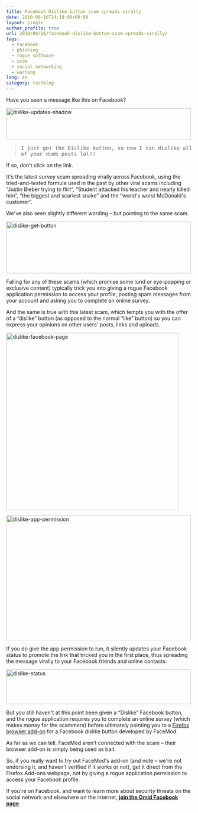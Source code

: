```yaml
---
title: Facebook Dislike button scam spreads virally
date: 2010-08-16T14:19:00+00:00
layout: single
author_profile: true
url: 2010/08/16/facebook-dislike-button-scam-spreads-virally/
tags:
  - Facebook
  - phishing
  - rogue software
  - scam
  - social networking
  - warning
lang: en
category: techblog
---
```

Have you seen a message like this on Facebook?

[<img title="dislike-updates-shadow" border="0" alt="dislike-updates-shadow" src="http://lh5.ggpht.com/_vaUVXcmC3OI/TGk_93xkbpI/AAAAAAAACX4/FvctHV98_EE/dislike-updates-shadow_thumb%5B3%5D.jpg?imgmax=800" width="500" height="86" />](http://lh3.ggpht.com/_vaUVXcmC3OI/TGk_4ZMwwTI/AAAAAAAACX0/YLumXwnHTLM/s1600-h/dislike-updates-shadow%5B5%5D.jpg) 

> <tt>I just got the Dislike button, so now I can dislike all of your dumb posts lol!!</tt>

If so, don't click on the link. 

It's the latest survey scam spreading virally across Facebook, using the tried-and-tested formula used in the past by other viral scams including “Justin Bieber trying to flirt”, “Student attacked his teacher and nearly killed him”, “the biggest and scariest snake” and the “world's worst McDonald's customer”. 

We've also seen slightly different wording &#8211; but pointing to the same scam. 

[<img title="dislike-get-button" border="0" alt="dislike-get-button" src="http://lh6.ggpht.com/_vaUVXcmC3OI/TGlAO1vlHhI/AAAAAAAACYA/8u6b5Gf6RLk/dislike-get-button_thumb%5B3%5D.jpg?imgmax=800" width="500" height="140" />](http://lh5.ggpht.com/_vaUVXcmC3OI/TGlAC_GgFsI/AAAAAAAACX8/czHSSkcFtmU/dislike-get-button%5B5%5D.jpg?imgmax=800) </p> 

Falling for any of these scams (which promise some lurid or eye-popping or exclusive content) typically trick you into giving a rogue Facebook application permission to access your profile, posting spam messages from your account and asking you to complete an online survey. 

And the same is true with this latest scam, which tempts you with the offer of a “dislike” button (as opposed to the normal “like” button) so you can express your opinions on other users' posts, links and uploads. 

[<img title="dislike-facebook-page" border="0" alt="dislike-facebook-page" src="http://lh3.ggpht.com/_vaUVXcmC3OI/TGlBaOrliRI/AAAAAAAACYM/fYSk2dTxB2A/dislike-facebook-page_thumb%5B3%5D.jpg?imgmax=800" width="466" height="480" />](http://lh6.ggpht.com/_vaUVXcmC3OI/TGlAiLRgYbI/AAAAAAAACYI/iWpWAzez3QA/s1600-h/dislike-facebook-page%5B5%5D.jpg) 

[<img title="dislike-app-permission" border="0" alt="dislike-app-permission" src="http://lh4.ggpht.com/_vaUVXcmC3OI/TGlBlHjeE8I/AAAAAAAACYU/f_JkJ5X7ctE/dislike-app-permission_thumb%5B3%5D.jpg?imgmax=800" width="500" height="338" />](http://lh4.ggpht.com/_vaUVXcmC3OI/TGlBfleACDI/AAAAAAAACYQ/4mSMaV9wCMg/s1600-h/dislike-app-permission%5B5%5D.jpg) 

If you do give the app permission to run, it silently updates your Facebook status to promote the link that tricked you in the first place, thus spreading the message virally to your Facebook friends and online contacts:

[<img title="dislike-status" border="0" alt="dislike-status" src="http://lh6.ggpht.com/_vaUVXcmC3OI/TGlBzEO8P7I/AAAAAAAACYc/8vVc5sIaUvM/dislike-status_thumb%5B7%5D.jpg?imgmax=800" width="500" height="94" />](http://lh4.ggpht.com/_vaUVXcmC3OI/TGlBpVftyvI/AAAAAAAACYY/4hWV6crlBG0/dislike-status%5B11%5D.jpg?imgmax=800) 

But you still haven't at this point been given a “Dislike” Facebook button, and the rogue application requires you to complete an online survey (which makes money for the scammers) before ultimately pointing you to a [Firefox browser add-on](https:/addons.mozilla.org/en-US/firefox/addon/13672/) for a Facebook dislike button developed by FaceMod. 

As far as we can tell, FaceMod aren't connected with the scam &#8211; their browser add-on is simply being used as bait. 

So, if you really want to try out FaceMod's add-on (and note &#8211; we're not endorsing it, and haven't verified if it works or not), get it direct from the Firefox Add-ons webpage, not by giving a rogue application permission to access your Facebook profile. 

If you're on Facebook, and want to learn more about security threats on the social network and elsewhere on the internet, <a href="http://www.facebook.com/pages/Omid/287498973549" target="_blank"><strong>join the Omid Facebook page</strong></a>.